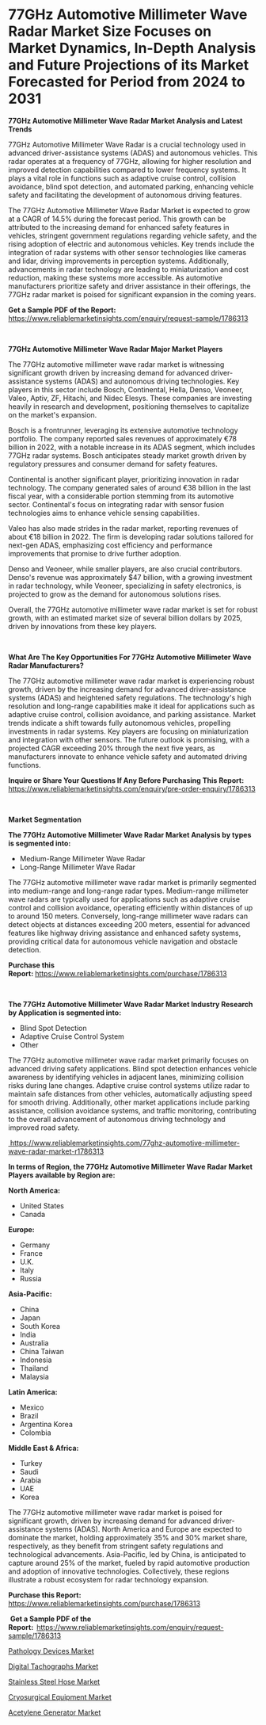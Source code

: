<p><h1>77GHz Automotive Millimeter Wave Radar Market Size Focuses on Market Dynamics, In-Depth Analysis and Future Projections of its Market Forecasted for Period from 2024 to 2031</h1></p><p><strong>77GHz Automotive Millimeter Wave Radar Market Analysis and Latest Trends</strong></p>
<p><p>77GHz Automotive Millimeter Wave Radar is a crucial technology used in advanced driver-assistance systems (ADAS) and autonomous vehicles. This radar operates at a frequency of 77GHz, allowing for higher resolution and improved detection capabilities compared to lower frequency systems. It plays a vital role in functions such as adaptive cruise control, collision avoidance, blind spot detection, and automated parking, enhancing vehicle safety and facilitating the development of autonomous driving features.</p><p>The 77GHz Automotive Millimeter Wave Radar Market is expected to grow at a CAGR of 14.5% during the forecast period. This growth can be attributed to the increasing demand for enhanced safety features in vehicles, stringent government regulations regarding vehicle safety, and the rising adoption of electric and autonomous vehicles. Key trends include the integration of radar systems with other sensor technologies like cameras and lidar, driving improvements in perception systems. Additionally, advancements in radar technology are leading to miniaturization and cost reduction, making these systems more accessible. As automotive manufacturers prioritize safety and driver assistance in their offerings, the 77GHz radar market is poised for significant expansion in the coming years.</p></p>
<p><strong>Get a Sample PDF of the Report:&nbsp;</strong> <a href="https://www.reliablemarketinsights.com/enquiry/request-sample/1786313?utm_campaign=1520&utm_medium=2&utm_source=Github&utm_content=ia&utm_term=09102024&utm_id=77ghz-automotive-millimeter-wave-radar">https://www.reliablemarketinsights.com/enquiry/request-sample/1786313</a></p>
<p>&nbsp;</p>
<p><strong>77GHz Automotive Millimeter Wave Radar Major Market Players</strong></p>
<p><p>The 77GHz automotive millimeter wave radar market is witnessing significant growth driven by increasing demand for advanced driver-assistance systems (ADAS) and autonomous driving technologies. Key players in this sector include Bosch, Continental, Hella, Denso, Veoneer, Valeo, Aptiv, ZF, Hitachi, and Nidec Elesys. These companies are investing heavily in research and development, positioning themselves to capitalize on the market's expansion.</p><p>Bosch is a frontrunner, leveraging its extensive automotive technology portfolio. The company reported sales revenues of approximately €78 billion in 2022, with a notable increase in its ADAS segment, which includes 77GHz radar systems. Bosch anticipates steady market growth driven by regulatory pressures and consumer demand for safety features.</p><p>Continental is another significant player, prioritizing innovation in radar technology. The company generated sales of around €38 billion in the last fiscal year, with a considerable portion stemming from its automotive sector. Continental's focus on integrating radar with sensor fusion technologies aims to enhance vehicle sensing capabilities.</p><p>Valeo has also made strides in the radar market, reporting revenues of about €18 billion in 2022. The firm is developing radar solutions tailored for next-gen ADAS, emphasizing cost efficiency and performance improvements that promise to drive further adoption.</p><p>Denso and Veoneer, while smaller players, are also crucial contributors. Denso's revenue was approximately $47 billion, with a growing investment in radar technology, while Veoneer, specializing in safety electronics, is projected to grow as the demand for autonomous solutions rises.</p><p>Overall, the 77GHz automotive millimeter wave radar market is set for robust growth, with an estimated market size of several billion dollars by 2025, driven by innovations from these key players.</p></p>
<p>&nbsp;</p>
<p><strong>What Are The Key Opportunities For 77GHz Automotive Millimeter Wave Radar Manufacturers?</strong></p>
<p><p>The 77GHz automotive millimeter wave radar market is experiencing robust growth, driven by the increasing demand for advanced driver-assistance systems (ADAS) and heightened safety regulations. The technology's high resolution and long-range capabilities make it ideal for applications such as adaptive cruise control, collision avoidance, and parking assistance. Market trends indicate a shift towards fully autonomous vehicles, propelling investments in radar systems. Key players are focusing on miniaturization and integration with other sensors. The future outlook is promising, with a projected CAGR exceeding 20% through the next five years, as manufacturers innovate to enhance vehicle safety and automated driving functions.</p></p>
<p><strong>Inquire or Share Your Questions If Any Before Purchasing This Report:</strong> <a href="https://www.reliablemarketinsights.com/enquiry/pre-order-enquiry/1786313?utm_campaign=1520&utm_medium=2&utm_source=Github&utm_content=ia&utm_term=09102024&utm_id=77ghz-automotive-millimeter-wave-radar">https://www.reliablemarketinsights.com/enquiry/pre-order-enquiry/1786313</a></p>
<p>&nbsp;</p>
<p><strong>Market Segmentation</strong></p>
<p><strong>The 77GHz Automotive Millimeter Wave Radar Market Analysis by types is segmented into:</strong></p>
<p><ul><li>Medium-Range Millimeter Wave Radar</li><li>Long-Range Millimeter Wave Radar</li></ul></p>
<p><p>The 77GHz automotive millimeter wave radar market is primarily segmented into medium-range and long-range radar types. Medium-range millimeter wave radars are typically used for applications such as adaptive cruise control and collision avoidance, operating efficiently within distances of up to around 150 meters. Conversely, long-range millimeter wave radars can detect objects at distances exceeding 200 meters, essential for advanced features like highway driving assistance and enhanced safety systems, providing critical data for autonomous vehicle navigation and obstacle detection.</p></p>
<p><strong>Purchase this Report:&nbsp;</strong><a href="https://www.reliablemarketinsights.com/purchase/1786313?utm_campaign=1520&utm_medium=2&utm_source=Github&utm_content=ia&utm_term=09102024&utm_id=77ghz-automotive-millimeter-wave-radar">https://www.reliablemarketinsights.com/purchase/1786313</a></p>
<p>&nbsp;</p>
<p><strong>The 77GHz Automotive Millimeter Wave Radar Market Industry Research by Application is segmented into:</strong></p>
<p><ul><li>Blind Spot Detection</li><li>Adaptive Cruise Control System</li><li>Other</li></ul></p>
<p><p>The 77GHz automotive millimeter wave radar market primarily focuses on advanced driving safety applications. Blind spot detection enhances vehicle awareness by identifying vehicles in adjacent lanes, minimizing collision risks during lane changes. Adaptive cruise control systems utilize radar to maintain safe distances from other vehicles, automatically adjusting speed for smooth driving. Additionally, other market applications include parking assistance, collision avoidance systems, and traffic monitoring, contributing to the overall advancement of autonomous driving technology and improved road safety.</p></p>
<p><a href="https://www.reliablemarketinsights.com/77ghz-automotive-millimeter-wave-radar-market-r1786313?utm_campaign=1520&utm_medium=2&utm_source=Github&utm_content=ia&utm_term=09102024&utm_id=77ghz-automotive-millimeter-wave-radar">&nbsp;https://www.reliablemarketinsights.com/77ghz-automotive-millimeter-wave-radar-market-r1786313</a></p>
<p><strong>In terms of Region, the 77GHz Automotive Millimeter Wave Radar Market Players available by Region are:</strong></p>
<p>
    <p> <strong> North America: </strong>
        <ul>
            <li>United States</li>
            <li>Canada</li>
        </ul>
        </p> 
    <p> <strong> Europe: </strong>
        <ul>
            <li>Germany</li>
            <li>France</li>
            <li>U.K.</li>
            <li>Italy</li>
            <li>Russia</li>
        </ul>
        </p> 
    <p> <strong> Asia-Pacific: </strong>
        <ul>
            <li>China</li>
            <li>Japan</li>
            <li>South Korea</li>
            <li>India</li>
            <li>Australia</li>
            <li>China Taiwan</li>
            <li>Indonesia</li>
            <li>Thailand</li>
            <li>Malaysia</li>
        </ul>
        </p> 
    <p> <strong> Latin America: </strong>
        <ul>
            <li>Mexico</li>
            <li>Brazil</li>
            <li>Argentina Korea</li>
            <li>Colombia</li>
        </ul>
        </p> 
    <p> <strong> Middle East & Africa: </strong>
        <ul>
            <li>Turkey</li>
            <li>Saudi</li>
            <li>Arabia</li>
            <li>UAE</li>
            <li>Korea</li>
        </ul>
    </p>
    </p>
<p><p>The 77GHz automotive millimeter wave radar market is poised for significant growth, driven by increasing demand for advanced driver-assistance systems (ADAS). North America and Europe are expected to dominate the market, holding approximately 35% and 30% market share, respectively, as they benefit from stringent safety regulations and technological advancements. Asia-Pacific, led by China, is anticipated to capture around 25% of the market, fueled by rapid automotive production and adoption of innovative technologies. Collectively, these regions illustrate a robust ecosystem for radar technology expansion.</p></p>
<p><strong>Purchase this Report: </strong><a href="https://www.reliablemarketinsights.com/purchase/1786313?utm_campaign=1520&utm_medium=2&utm_source=Github&utm_content=ia&utm_term=09102024&utm_id=77ghz-automotive-millimeter-wave-radar">https://www.reliablemarketinsights.com/purchase/1786313</a></p>
<p>&nbsp;<strong>Get a Sample PDF of the Report:&nbsp;&nbsp;</strong><a href="https://www.reliablemarketinsights.com/enquiry/request-sample/1786313?utm_campaign=1520&utm_medium=2&utm_source=Github&utm_content=ia&utm_term=09102024&utm_id=77ghz-automotive-millimeter-wave-radar">https://www.reliablemarketinsights.com/enquiry/request-sample/1786313</a></p>
<p><strong></strong></p>
<p><p><a href="https://www.linkedin.com/pulse/pathology-devices-market-size-share-trends-analysis-report-5pcuc?utm_campaign=1520&utm_medium=2&utm_source=Github&utm_content=ia&utm_term=09102024&utm_id=77ghz-automotive-millimeter-wave-radar">Pathology Devices Market</a></p><p><a href="https://www.linkedin.com/pulse/global-digital-tachographs-nexus-sector-confluences-regional-zqzke?utm_campaign=1520&utm_medium=2&utm_source=Github&utm_content=ia&utm_term=09102024&utm_id=77ghz-automotive-millimeter-wave-radar">Digital Tachographs Market</a></p><p><a href="https://www.linkedin.com/pulse/global-stainless-steel-hose-market-focus-product-type-flexible-c1xec?utm_campaign=1520&utm_medium=2&utm_source=Github&utm_content=ia&utm_term=09102024&utm_id=77ghz-automotive-millimeter-wave-radar">Stainless Steel Hose Market</a></p><p><a href="https://www.linkedin.com/pulse/cryosurgical-equipment-market-research-report-2024-2031-4lptc?utm_campaign=1520&utm_medium=2&utm_source=Github&utm_content=ia&utm_term=09102024&utm_id=77ghz-automotive-millimeter-wave-radar">Cryosurgical Equipment Market</a></p><p><a href="https://www.linkedin.com/pulse/acetylene-generator-market-segmentation-geographical-regions-sitbf?utm_campaign=1520&utm_medium=2&utm_source=Github&utm_content=ia&utm_term=09102024&utm_id=77ghz-automotive-millimeter-wave-radar">Acetylene Generator Market</a></p></p>